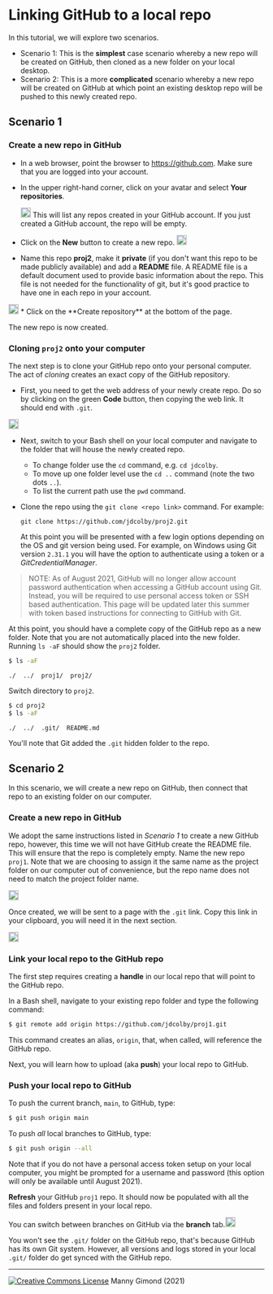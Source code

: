 # Linking GitHub to a local repo

In this tutorial, we will explore two scenarios.

* Scenario 1: This is the **simplest** case scenario whereby a new repo will be created on GitHub, then cloned as a new folder on your local desktop.
* Scenario 2: This is a more **complicated** scenario whereby a new repo will be created on GitHub at which point an existing desktop repo will be pushed to this newly created repo.

## Scenario 1

### Create a new repo in GitHub

* In a web browser, point the browser to https://github.com. Make sure that you are logged into your account.

* In the upper right-hand corner, click on your avatar and select **Your repositories**.
  
  <img src="img/image-20210530150052105.png"  style="max-width:60%;;border: 2px solid #ccc;" />
  This will list any repos created in your GitHub account. If you just created a GitHub account, the repo will be empty. 
  
* Click on the **New** button to create a new repo.
  <img src="img/image-20210530150408238.png"  style="max-width:60%;;border: 2px solid #ccc;" />

* Name this repo **proj2**, make it **private** (if you don't want this repo to be made publicly available) and add a **README** file. A README file is a default document used to provide basic information about the repo. This file is not needed for the functionality of git, but it's good practice to have one in each repo in your account.
 <img src="img/image-20210530152003717.png"  style="max-width:60%;;border: 2px solid #ccc;" />
* Click on the **Create repository** at the bottom of the page.

The new repo is now created.

### Cloning `proj2` onto your computer

The next step is to clone your GitHub repo onto your personal computer. The act of *cloning* creates an exact copy of the GitHub repository.

* First, you need to get the web address of your newly create repo. Do so by clicking on the green **Code** button, then copying the web link. It should end with `.git`.
 <img src="img/image-20210530152619379.png"  style="max-width:80%;;border: 2px solid #ccc;" />

* Next, switch to your Bash shell on your local  computer and navigate to the folder that will house the newly created repo. 
  - To change folder use the `cd` command, e.g. `cd jdcolby`.
  - To move up one folder level use the `cd ..` command (note the two dots `..`). 
  - To list the current path use the `pwd` command.
* Clone the repo using the `git clone <repo link>` command. For example:
  
  `git clone https://github.com/jdcolby/proj2.git`
  
  At this point you will be presented with a few login options depending on the OS and git version being used. For example, on Windows using  Git version `2.31.1` you will have the option to authenticate using a token or a *GitCredentialManager*. 

> NOTE: As of August 2021, GitHub will no longer allow account password authentication when accessing a GitHub account using Git. Instead, you will be required to use personal access token or SSH based authentication. This page will be updated later this summer with token based instructions for connecting to GitHub with Git.

At this point, you should have a complete copy of the GitHub repo as a new folder. Note that you are not automatically placed into the new folder. Running `ls -aF` should show the `proj2` folder.

```BASH
$ ls -aF
```

```
./  ../  proj1/  proj2/
```

Switch directory to `proj2`.

```BASH
$ cd proj2
$ ls -aF
```

```
./  ../  .git/  README.md
```

You'll note that Git added the `.git` hidden folder to the repo. 


## Scenario 2

In this scenario, we will create a new repo on GitHub, then connect that repo to an existing folder on our computer.

### Create a new repo in GitHub
We adopt the same instructions listed in *Scenario 1* to create a new GitHub repo, however, this time we will not have GitHub create the README file. This will ensure that the repo is completely empty. Name the new repo `proj1`. Note that we are choosing to assign it the same name as the project folder on our computer out of convenience, but the repo name does not need to match the project folder name.

<img src="img/image-20210530161508310.png"  style="max-width:60%;;border: 2px solid #ccc;" />

Once created, we will be sent to a page with the `.git` link. Copy this link in your clipboard, you will need it in the next section.

<img src="img/image-20210530162725446.png"  style="max-width:65%;;border: 2px solid #ccc;" />

### Link your local repo to the GitHub repo

The first step requires creating a **handle** in our local repo that will point to the GitHub repo. 

In a Bash shell, navigate to your existing repo folder and type the following command:

```BASH
$ git remote add origin https://github.com/jdcolby/proj1.git
```

This command creates an alias, `origin`, that, when called, will reference the GitHub repo.

Next, you will learn how to upload (aka **push**) your local repo to GitHub.

### Push your local repo to GitHub

To push the current branch, `main`, to GitHub, type:

```BASH
$ git push origin main
```

To push *all* local branches to GitHub, type:

```BASH
$ git push origin --all
```

Note that if you do not have a personal access token setup on your local computer, you might be prompted  for a username and password (this option will only be available until August 2021).

**Refresh** your GitHub `proj1`  repo. It should now be populated with all the files and folders present in your local repo.

You can switch between branches on GitHub via the **branch** tab.<img src="img/image-20210530164955792.png"  style="max-width:60%;;border: 2px solid #ccc;" />

You won't see the `.git/` folder on the GitHub repo, that's because GitHub has its own Git system. However, all versions and logs stored in your local `.git/` folder do get synced with the GitHub repo.

<div class="footer">
<hr/>
<a rel="license" href="https://creativecommons.org/licenses/by-nc/4.0/"><img alt="Creative Commons License" style="border-width:0" src="https://i.creativecommons.org/l/by-nc/4.0/80x15.png" /></a>  Manny Gimond (2021)
</br>